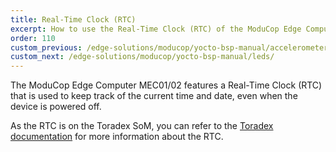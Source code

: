 ```yaml
---
title: Real-Time Clock (RTC)
excerpt: How to use the Real-Time Clock (RTC) of the ModuCop Edge Computer
order: 110
custom_previous: /edge-solutions/moducop/yocto-bsp-manual/accelerometer/
custom_next: /edge-solutions/moducop/yocto-bsp-manual/leds/
---
```


The ModuCop Edge Computer MEC01/02 features a Real-Time Clock (RTC) that is used to keep track of the current time and date, even when the device is powered off.

As the RTC is on the Toradex SoM, you can refer to the [Toradex documentation](https://developer.toradex.com/software/linux-resources/linux-features/real-time-clock-rtc-linux/) for more information about the RTC.
